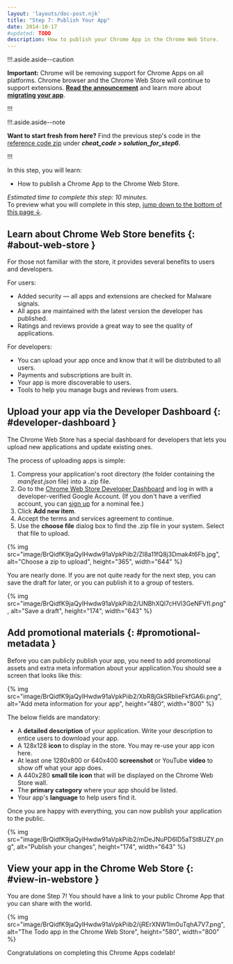 ```yaml
---
layout: 'layouts/doc-post.njk'
title: "Step 7: Publish Your App"
date: 2014-10-17
#updated: TODO
description: How to publish your Chrome App in the Chrome Web Store.
---
```


!!!.aside.aside--caution

**Important:** Chrome will be removing support for Chrome Apps on all platforms. Chrome browser and
the Chrome Web Store will continue to support extensions. [**Read the announcement**][1] and learn
more about [**migrating your app**][2].

!!!

!!!.aside.aside--note

**Want to start fresh from here?** Find the previous step's code in the [reference code zip][3]
under **_cheat_code > solution_for_step6_**.

!!!

In this step, you will learn:

- How to publish a Chrome App to the Chrome Web Store.

_Estimated time to complete this step: 10 minutes._  
To preview what you will complete in this step, [jump down to the bottom of this page ↓][4].

## Learn about Chrome Web Store benefits {: #about-web-store }

For those not familiar with the store, it provides several benefits to users and developers.

For users:

- Added security — all apps and extensions are checked for Malware signals.
- All apps are maintained with the latest version the developer has published.
- Ratings and reviews provide a great way to see the quality of applications.

For developers:

- You can upload your app once and know that it will be distributed to all users.
- Payments and subscriptions are built in.
- Your app is more discoverable to users.
- Tools to help you manage bugs and reviews from users.

## Upload your app via the Developer Dashboard {: #developer-dashboard }

The Chrome Web Store has a special dashboard for developers that lets you upload new applications
and update existing ones.

The process of uploading apps is simple:

1.  Compress your application's root directory (the folder containing the _manifest.json_ file) into
    a .zip file.
2.  Go to the [Chrome Web Store Developer Dashboard][5] and log in with a developer-verified Google
    Account. (If you don't have a verified account, you can [sign up][6] for a nominal fee.)
3.  Click **Add new item**.
4.  Accept the terms and services agreement to continue.
5.  Use the **choose file** dialog box to find the .zip file in your system. Select that file to
    upload.

{% img src="image/BrQidfK9jaQyIHwdw91aVpkPiib2/Zl8a11fQ8j3Dmak4t6Fb.jpg", alt="Choose a zip to upload", height="365", width="644" %}

You are nearly done. If you are not quite ready for the next step, you can save the draft for later,
or you can publish it to a group of testers.

{% img src="image/BrQidfK9jaQyIHwdw91aVpkPiib2/UNBhXQl7cHVl3GeNFVfl.png", alt="Save a draft", height="174", width="643" %}

## Add promotional materials {: #promotional-metadata }

Before you can publicly publish your app, you need to add promotional assets and extra meta
information about your application.You should see a screen that looks like this:

{% img src="image/BrQidfK9jaQyIHwdw91aVpkPiib2/XbR8jGkSRblieFkfGA6i.png", alt="Add meta information for your app", height="480", width="800" %}

The below fields are mandatory:

- A **detailed description** of your application. Write your description to entice users to download
  your app.
- A 128x128 **icon** to display in the store. You may re-use your app icon here.
- At least one 1280x800 or 640x400 **screenshot** or YouTube **video** to show off what your app
  does.
- A 440x280 **small tile icon** that will be displayed on the Chrome Web Store wall.
- The **primary category** where your app should be listed.
- Your app's **language** to help users find it.

Once you are happy with everything, you can now publish your application to the public.

{% img src="image/BrQidfK9jaQyIHwdw91aVpkPiib2/mDeJNuPD6lD5aTSt8UZY.png", alt="Publish your changes", height="174", width="643" %}

## View your app in the Chrome Web Store {: #view-in-webstore }

You are done Step 7! You should have a link to your public Chrome App that you can share with the
world.

{% img src="image/BrQidfK9jaQyIHwdw91aVpkPiib2/ijRErXNW1lm0uTqhA7V7.png", alt="The Todo app in the Chrome Web Store", height="580", width="800" %}

Congratulations on completing this Chrome Apps codelab!

[1]: https://blog.chromium.org/2020/01/moving-forward-from-chrome-apps.html
[2]: https://developer.chrome.com/apps/migration
[3]: https://github.com/mangini/io13-codelab/archive/master.zip
[4]: #view-in-webstore
[5]: https://chrome.google.com/webstore/developer/dashboard
[6]: https://chrome.google.com/webstore/developer/about_signup
